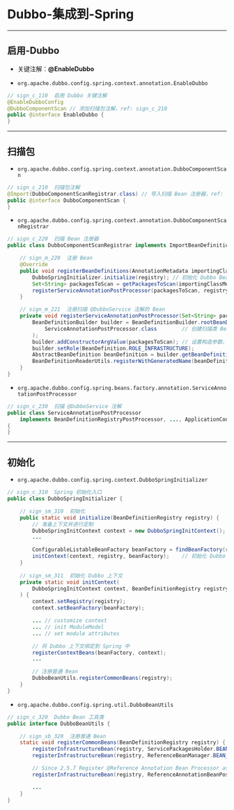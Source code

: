 # Dubbo-集成到-Spring


---
## 启用-Dubbo
- 关键注解：**@EnableDubbo**

- `org.apache.dubbo.config.spring.context.annotation.EnableDubbo`
```java
// sign_c_110  启用 Dubbo 关键注解
@EnableDubboConfig
@DubboComponentScan // 添加扫描包注解，ref: sign_c_210
public @interface EnableDubbo {
}
```


---
## 扫描包
- `org.apache.dubbo.config.spring.context.annotation.DubboComponentScan`
```java
// sign_c_210  扫描包注解
@Import(DubboComponentScanRegistrar.class) // 导入扫描 Bean 注册器，ref: sign_c_220
public @interface DubboComponentScan {
}
```

- `org.apache.dubbo.config.spring.context.annotation.DubboComponentScanRegistrar`
```java
// sign_c_220  扫描 Bean 注册器
public class DubboComponentScanRegistrar implements ImportBeanDefinitionRegistrar {

    // sign_m_220  注册 Bean
    @Override
    public void registerBeanDefinitions(AnnotationMetadata importingClassMetadata, BeanDefinitionRegistry registry) {
        DubboSpringInitializer.initialize(registry); // 初始化 Dubbo Bean, ref: sign_sm_310
        Set<String> packagesToScan = getPackagesToScan(importingClassMetadata);
        registerServiceAnnotationPostProcessor(packagesToScan, registry); // ref: sign_m_221
    }

    // sign_m_221  注册扫描 @DubboService 注解的 Bean
    private void registerServiceAnnotationPostProcessor(Set<String> packagesToScan, BeanDefinitionRegistry registry) {
        BeanDefinitionBuilder builder = BeanDefinitionBuilder.rootBeanDefinition(
            ServiceAnnotationPostProcessor.class        // 创建扫描类 Bean 定义，ref: sign_c_230
        );
        builder.addConstructorArgValue(packagesToScan); // 设置构造参数，ref: sign_cm_230
        builder.setRole(BeanDefinition.ROLE_INFRASTRUCTURE);
        AbstractBeanDefinition beanDefinition = builder.getBeanDefinition();
        BeanDefinitionReaderUtils.registerWithGeneratedName(beanDefinition, registry); // 将 Bean 定义注册进去
    }
}
```

- `org.apache.dubbo.config.spring.beans.factory.annotation.ServiceAnnotationPostProcessor`
```java
// sign_c_230  扫描 @DubboService 注解
public class ServiceAnnotationPostProcessor 
    implements BeanDefinitionRegistryPostProcessor, ..., ApplicationContextAware, ...
{
}
```


---
## 初始化
- `org.apache.dubbo.config.spring.context.DubboSpringInitializer`
```java
// sign_c_310  Spring 初始化入口
public class DubboSpringInitializer {

    // sign_sm_310  初始化
    public static void initialize(BeanDefinitionRegistry registry) {
        // 准备上下文并进行定制
        DubboSpringInitContext context = new DubboSpringInitContext();
        ...

        ConfigurableListableBeanFactory beanFactory = findBeanFactory(registry); // 其实就是转化成 BeanFactory
        initContext(context, registry, beanFactory);    // 初始化 Dubbo 上下文，ref: sign_sm_311
    }
    
    // sign_sm_311  初始化 Dubbo 上下文
    private static void initContext(
        DubboSpringInitContext context, BeanDefinitionRegistry registry, ConfigurableListableBeanFactory beanFactory
    ) {
        context.setRegistry(registry);
        context.setBeanFactory(beanFactory);

        ... // customize context
        ... // init ModuleModel
        ... // set module attributes

        // 将 Dubbo 上下文绑定到 Spring 中
        registerContextBeans(beanFactory, context);
        ...

        // 注册普通 Bean
        DubboBeanUtils.registerCommonBeans(registry);
    }
}
```

- `org.apache.dubbo.config.spring.util.DubboBeanUtils`
```java
// sign_c_320  Dubbo Bean 工具类
public interface DubboBeanUtils {

    // sign_sb_320  注册普通 Bean
    static void registerCommonBeans(BeanDefinitionRegistry registry) {
        registerInfrastructureBean(registry, ServicePackagesHolder.BEAN_NAME, ServicePackagesHolder.class);
        registerInfrastructureBean(registry, ReferenceBeanManager.BEAN_NAME, ReferenceBeanManager.class); // 注入 @DubboReference

        // Since 2.5.7 Register @Reference Annotation Bean Processor as an infrastructure Bean
        registerInfrastructureBean(registry, ReferenceAnnotationBeanPostProcessor.BEAN_NAME, ReferenceAnnotationBeanPostProcessor.class);

        ...
    }
}
```